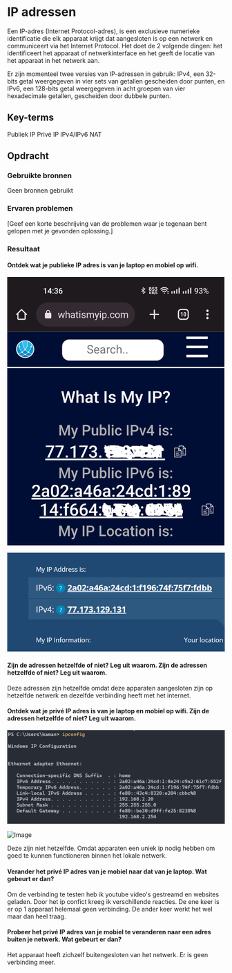 # IP adressen
Een IP-adres (Internet Protocol-adres), is een exclusieve numerieke identificatie die elk apparaat krijgt dat aangesloten is op een netwerk en communiceert via het Internet Protocol. Het doet de 2 volgende dingen: het identificeert het apparaat of netwerkinterface en het geeft de locatie van het apparaat in het netwerk aan. 

Er zijn momenteel twee versies van IP-adressen in gebruik: IPv4, een 32-bits getal weergegeven in vier sets van getallen gescheiden door punten, en IPv6, een 128-bits getal weergegeven in acht groepen van vier hexadecimale getallen, gescheiden door dubbele punten.

## Key-terms
Publiek IP
Privé IP
IPv4/IPv6
NAT


## Opdracht
### Gebruikte bronnen
Geen bronnen gebruikt

### Ervaren problemen
[Geef een korte beschrijving van de problemen waar je tegenaan bent gelopen met je gevonden oplossing.]

### Resultaat
#### Ontdek wat je publieke IP adres is van je laptop en mobiel op wifi.

![Image](https://github.com/techgrounds/techgrounds-kaman/blob/main/00_includes/NWT-05_screen03.PNG)

![Image](https://github.com/techgrounds/techgrounds-kaman/blob/main/00_includes/NWT-05_screen06.PNG)

#### Zijn de adressen hetzelfde of niet? Leg uit waarom. Zijn de adressen hetzelfde of niet? Leg uit waarom.

Deze adressen zijn hetzelfde omdat deze apparaten aangesloten zijn op hetzelfde netwerk en dezelfde verbinding heeft met het internet.


#### Ontdek wat je privé IP adres is van je laptop en mobiel op wifi. Zijn de adressen hetzelfde of niet? Leg uit waarom.
![Image](https://github.com/techgrounds/techgrounds-kaman/blob/main/00_includes/NWT-05_screen01.PNG)

![Image](https://github.com/techgrounds/techgrounds-kaman/blob/main/00_includes/NWT-05_screen02.PNG)

Deze zijn niet hetzelfde. Omdat apparaten een uniek ip nodig hebben om goed te kunnen functioneren binnen het lokale netwerk.

#### Verander het privé IP adres van je mobiel naar dat van je laptop. Wat gebeurt er dan?

Om de verbinding te testen heb ik youtube video's gestreamd en websites geladen. Door het ip confict kreeg ik verschillende reacties. 
De ene keer is er op 1 apparaat helemaal geen verbinding. De ander keer werkt het wel maar dan heel traag.

#### Probeer het privé IP adres van je mobiel te veranderen naar een adres buiten je netwerk. Wat gebeurt er dan?

Het apparaat heeft zichzelf buitengesloten van het netwerk. Er is geen verbinding meer.
